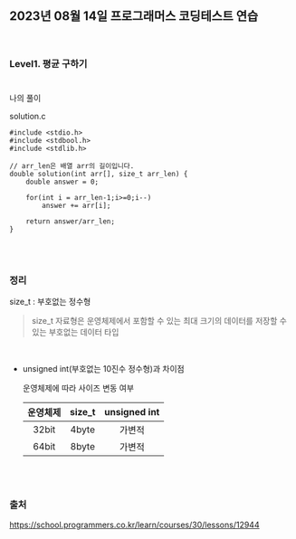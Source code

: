 ## 2023년 08월 14일 프로그래머스 코딩테스트 연습

<br>

### Level1. 평균 구하기
#
나의 풀이

solution.c
```
#include <stdio.h>
#include <stdbool.h>
#include <stdlib.h>

// arr_len은 배열 arr의 길이입니다.
double solution(int arr[], size_t arr_len) {
    double answer = 0;
    
    for(int i = arr_len-1;i>=0;i--)
        answer += arr[i];
    
    return answer/arr_len;
}
```

<br>

#
### 정리
size_t : 부호없는 정수형

> size_t 자료형은 운영체제에서 포함할 수 있는 최대 크기의 데이터를 저장할 수 있는 부호없는 데이터 타입

<br>

- unsigned int(부호없는 10진수 정수형)과 차이점

    운영체제에 따라 사이즈 변동 여부

    |운영체제|size_t|unsigned int|
    |:---:|:---:|:---:|
    |32bit|4byte|가변적|
    |64bit|8byte|가변적|
 
<br>

#
### 출처
https://school.programmers.co.kr/learn/courses/30/lessons/12944